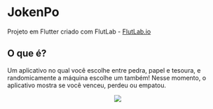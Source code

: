 # JokenPo

Projeto em Flutter criado com FlutLab - [FlutLab.io](https://flutlab.io)

## O que é?
Um aplicativo no qual você escolhe entre pedra, papel e tesoura, e randomicamente a máquina escolhe um também!
Nesse momento, o aplicativo mostra se você venceu, perdeu ou empatou.

<div align="center">
  <img src= "https://github.com/user-attachments/assets/020d7629-d331-4283-a052-279b0b52806e">
</div>
